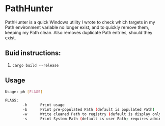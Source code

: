 # PathHunter

PathHunter is a quick Windows utility I wrote to check which targets in my Path environment variable no longer exist, and to quickly remove them, keeping my Path clean. Also removes duplicate Path entries, should they exist.

## Buid instructions:

1. `cargo build --release`

## Usage

```bash
Usage: ph [FLAGS]

FLAGS:
        -h      Print usage
        -b      Print pre-populated Path (default is populated Path)
        -w      Write cleaned Path to registry (default is display only)
        -s      Print System Path (default is user Path; requires admin)
```